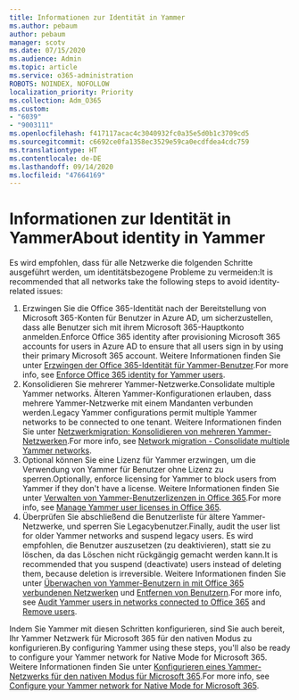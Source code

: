 ```yaml
---
title: Informationen zur Identität in Yammer
ms.author: pebaum
author: pebaum
manager: scotv
ms.date: 07/15/2020
ms.audience: Admin
ms.topic: article
ms.service: o365-administration
ROBOTS: NOINDEX, NOFOLLOW
localization_priority: Priority
ms.collection: Adm_O365
ms.custom:
- "6039"
- "9003111"
ms.openlocfilehash: f417117acac4c3040932fc0a35e5d0b1c3709cd5
ms.sourcegitcommit: c6692ce0fa1358ec3529e59ca0ecdfdea4cdc759
ms.translationtype: HT
ms.contentlocale: de-DE
ms.lasthandoff: 09/14/2020
ms.locfileid: "47664169"
---
```

# <a name="about-identity-in-yammer"></a><span data-ttu-id="07a96-102">Informationen zur Identität in Yammer</span><span class="sxs-lookup"><span data-stu-id="07a96-102">About identity in Yammer</span></span>

<span data-ttu-id="07a96-103">Es wird empfohlen, dass für alle Netzwerke die folgenden Schritte ausgeführt werden, um identitätsbezogene Probleme zu vermeiden:</span><span class="sxs-lookup"><span data-stu-id="07a96-103">It is recommended that all networks take the following steps to avoid identity-related issues:</span></span>

1. <span data-ttu-id="07a96-104">Erzwingen Sie die Office 365-Identität nach der Bereitstellung von Microsoft 365-Konten für Benutzer in Azure AD, um sicherzustellen, dass alle Benutzer sich mit ihrem Microsoft 365-Hauptkonto anmelden.</span><span class="sxs-lookup"><span data-stu-id="07a96-104">Enforce Office 365 identity after provisioning Microsoft 365 accounts for users in Azure AD to ensure that all users sign in by using their primary Microsoft 365 account.</span></span> <span data-ttu-id="07a96-105">Weitere Informationen finden Sie unter [Erzwingen der Office 365-Identität für Yammer-Benutzer](https://docs.microsoft.com/yammer/configure-your-yammer-network/enforce-office-365-identity).</span><span class="sxs-lookup"><span data-stu-id="07a96-105">For more info, see [Enforce Office 365 identity for Yammer users](https://docs.microsoft.com/yammer/configure-your-yammer-network/enforce-office-365-identity).</span></span>
2. <span data-ttu-id="07a96-106">Konsolidieren Sie mehrerer Yammer-Netzwerke.</span><span class="sxs-lookup"><span data-stu-id="07a96-106">Consolidate multiple Yammer networks.</span></span> <span data-ttu-id="07a96-107">Älteren Yammer-Konfigurationen erlauben, dass mehrere Yammer-Netzwerke mit einem Mandanten verbunden werden.</span><span class="sxs-lookup"><span data-stu-id="07a96-107">Legacy Yammer configurations permit multiple Yammer networks to be connected to one tenant.</span></span> <span data-ttu-id="07a96-108">Weitere Informationen finden Sie unter [Netzwerkmigration: Konsolidieren von mehreren Yammer-Netzwerken](https://docs.microsoft.com/yammer/configure-your-yammer-network/consolidate-multiple-yammer-networks).</span><span class="sxs-lookup"><span data-stu-id="07a96-108">For more info, see [Network migration - Consolidate multiple Yammer networks](https://docs.microsoft.com/yammer/configure-your-yammer-network/consolidate-multiple-yammer-networks).</span></span>
3. <span data-ttu-id="07a96-109">Optional können Sie eine Lizenz für Yammer erzwingen, um die Verwendung von Yammer für Benutzer ohne Lizenz zu sperren.</span><span class="sxs-lookup"><span data-stu-id="07a96-109">Optionally, enforce licensing for Yammer to block users from Yammer if they don't have a license.</span></span> <span data-ttu-id="07a96-110">Weitere Informationen finden Sie unter [Verwalten von Yammer-Benutzerlizenzen in Office 365](https://docs.microsoft.com/yammer/manage-yammer-users/manage-yammer-licenses-in-office-365).</span><span class="sxs-lookup"><span data-stu-id="07a96-110">For more info, see [Manage Yammer user licenses in Office 365](https://docs.microsoft.com/yammer/manage-yammer-users/manage-yammer-licenses-in-office-365).</span></span>
4. <span data-ttu-id="07a96-111">Überprüfen Sie abschließend die Benutzerliste für ältere Yammer-Netzwerke, und sperren Sie Legacybenutzer.</span><span class="sxs-lookup"><span data-stu-id="07a96-111">Finally, audit the user list for older Yammer networks and suspend legacy users.</span></span> <span data-ttu-id="07a96-112">Es wird empfohlen, die Benutzer auszusetzen (zu deaktivieren), statt sie zu löschen, da das Löschen nicht rückgängig gemacht werden kann.</span><span class="sxs-lookup"><span data-stu-id="07a96-112">It is recommended that you suspend (deactivate) users instead of deleting them, because deletion is irreversible.</span></span> <span data-ttu-id="07a96-113">Weitere Informationen finden Sie unter [Überwachen von Yammer-Benutzern in mit Office 365 verbundenen Netzwerken](https://docs.microsoft.com/yammer/manage-yammer-users/audit-users-connected-to-office-365) und [Entfernen von Benutzern](https://docs.microsoft.com/yammer/manage-yammer-users/add-block-or-remove-users#remove-users).</span><span class="sxs-lookup"><span data-stu-id="07a96-113">For more info, see [Audit Yammer users in networks connected to Office 365](https://docs.microsoft.com/yammer/manage-yammer-users/audit-users-connected-to-office-365) and [Remove users](https://docs.microsoft.com/yammer/manage-yammer-users/add-block-or-remove-users#remove-users).</span></span>

<span data-ttu-id="07a96-114">Indem Sie Yammer mit diesen Schritten konfigurieren, sind Sie auch bereit, Ihr Yammer Netzwerk für Microsoft 365 für den nativen Modus zu konfigurieren.</span><span class="sxs-lookup"><span data-stu-id="07a96-114">By configuring Yammer using these steps, you'll also be ready to configure your Yammer network for Native Mode for Microsoft 365.</span></span> <span data-ttu-id="07a96-115">Weitere Informationen finden Sie unter [Konfigurieren eines Yammer-Netzwerks für den nativen Modus für Microsoft 365](https://docs.microsoft.com/yammer/configure-your-yammer-network/native-mode).</span><span class="sxs-lookup"><span data-stu-id="07a96-115">For more info, see [Configure your Yammer network for Native Mode for Microsoft 365](https://docs.microsoft.com/yammer/configure-your-yammer-network/native-mode).</span></span>